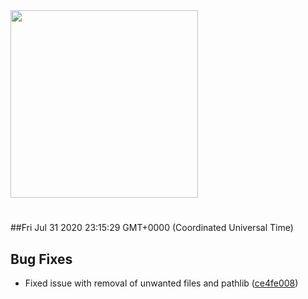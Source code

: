 <img width="300px" src="https://sickrage.ca/img/logo-stacked.png" />

# 

##Fri Jul 31 2020 23:15:29 GMT+0000 (Coordinated Universal Time)


## Bug Fixes
  - Fixed issue with removal of unwanted files and pathlib
  ([ce4fe008](https://gitlab-ci-token:BZS3hd2CPboBFs2pyLKT@git.sickrage.ca/SiCKRAGE/sickrage/commit/ce4fe0087ee88d752b3362950fc5b62f2630fe0c))




